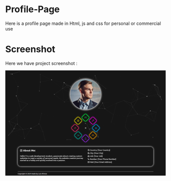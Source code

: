 # Profile-Page
Here is a profile page made in Html, js and css for personal or commercial use

# Screenshot
Here we have project screenshot :

![screenshot-1](Screenshot.png)
